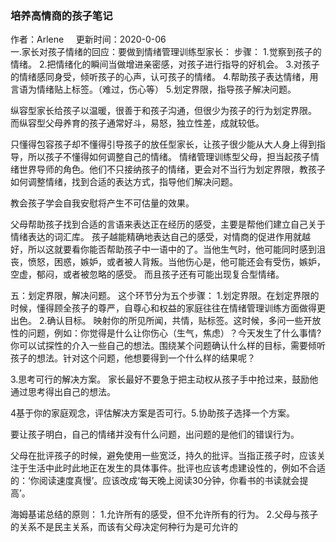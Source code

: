 ### 培养高情商的孩子笔记
<div class="users">作者：Arlene  &nbsp;&nbsp;&nbsp;   更新时间：2020-0-06</div>
一.家长对孩子情绪的回应：要做到情绪管理训练型家长：
步骤：
1.觉察到孩子的情绪。
2.把情绪化的瞬间当做增进亲密感，对孩子进行指导的好机会。
3.对孩子的情绪感同身受，倾听孩子的心声，认可孩子的情绪。
4.帮助孩子表达情绪，用言语为情绪贴上标签。（难过，伤心等）
5.划定界限，指导孩子解决问题。

纵容型家长给孩子以温暖，很善于和孩子沟通，但很少为孩子的行为划定界限。
而纵容型父母养育的孩子通常好斗，易怒，独立性差，成就较低。

只懂得包容孩子却不懂得引导孩子的放任型家长，让孩子很少能从大人身上得到指导，所以孩子不懂得如何调整自己的情绪。
情绪管理训练型父母，担当起孩子情绪世界导师的角色。他们不只接纳孩子的情绪，更会对不当行为划定界限，教孩子如何调整情绪，找到合适的表达方式，指导他们解决问题。

教会孩子学会自我安慰将产生不可估量的效果。

父母帮助孩子找到合适的言语来表达正在经历的感受，主要是帮他们建立自己关于情绪表达的词汇库。
孩子越能精确地表达自己的感受，对情商的促进作用就越好，所以这就要看你能否帮助孩子中一语中的了。当他生气时，他可能同时感到沮丧，愤怒，困惑，嫉妒，或者被人背叛。当他伤心是，他可能还会有受伤，嫉妒，空虚，郁闷，或者被忽略的感受。
而且孩子还有可能出现复合型情绪。

五：划定界限，解决问题。
这个环节分为五个步骤：
1.划定界限。在划定界限的时候，懂得顾全孩子的尊严，自尊心和权益的家庭往往在情绪管理训练方面做得更出色。
2.确认目标。
映射你的所见所闻，共情，贴标签。这时候，多问一些开放性的问题，例如：你觉得是什么让你伤心（生气，焦虑）？今天发生了什么事情?你可以试探性的介入一些自己的想法。围绕某个问题确认什么样的目标，需要倾听孩子的想法。针对这个问题，他想要得到一个什么样的结果呢？

3.思考可行的解决方案。
 家长最好不要急于把主动权从孩子手中抢过来，鼓励他通过思考得出自己的想法。

4基于你的家庭观念，评估解决方案是否可行。5.协助孩子选择一个方案。

要让孩子明白，自己的情绪并没有什么问题，出问题的是他们的错误行为。

父母在批评孩子的时候，避免使用一些宽泛，持久的批评。当指正孩子时，应该关注于生活中此时此地正在发生的具体事件。批评也应该考虑建设性的，例如不合适的：‘你阅读速度真慢’。应该改成‘每天晚上阅读30分钟，你看书的书读就会提高’。

海姆基诺总结的原则：
1.允许所有的感受，但不允许所有的行为。
2.父母与孩子的关系不是民主关系，而该有父母决定何种行为是可允许的